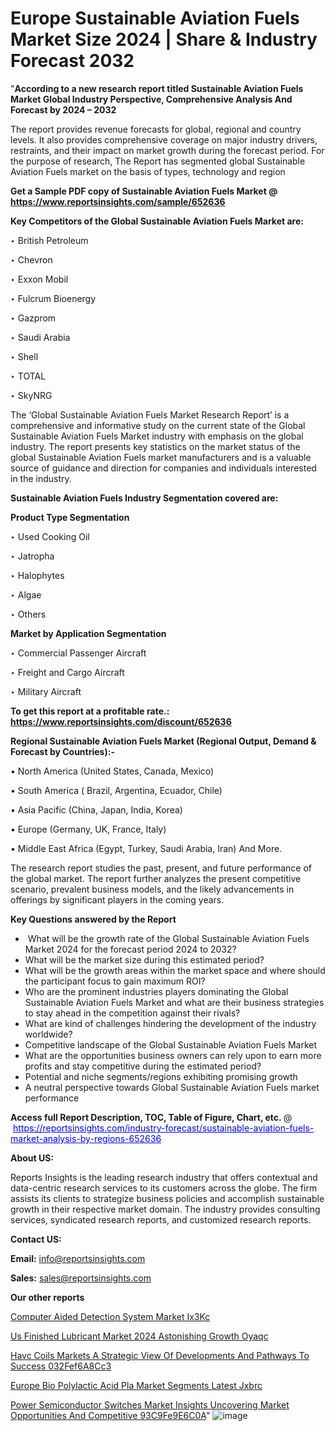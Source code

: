 # Europe Sustainable Aviation Fuels Market Size 2024 | Share & Industry Forecast 2032

"<strong>According to a new research report titled Sustainable Aviation Fuels Market Global Industry Perspective, Comprehensive Analysis And Forecast by 2024 – 2032</strong>

The report provides revenue forecasts for global, regional and country levels. It also provides comprehensive coverage on major industry drivers, restraints, and their impact on market growth during the forecast period. For the purpose of research, The Report has segmented global Sustainable Aviation Fuels market on the basis of types, technology and region

<strong>Get a Sample PDF copy of Sustainable Aviation Fuels Market </strong><strong>@<a href=https://www.reportsinsights.com/sample/652636 style=color:#0000ff;> https://www.reportsinsights.com/sample/652636</a></strong></font>

<strong>Key Competitors of the Global Sustainable Aviation Fuels Market are:</strong>

‣ British Petroleum

‣ Chevron

‣ Exxon Mobil

‣ Fulcrum Bioenergy

‣ Gazprom

‣ Saudi Arabia

‣ Shell

‣ TOTAL

‣ SkyNRG

The ‘Global Sustainable Aviation Fuels Market Research Report’ is a comprehensive and informative study on the current state of the Global Sustainable Aviation Fuels Market industry with emphasis on the global industry. The report presents key statistics on the market status of the global Sustainable Aviation Fuels market manufacturers and is a valuable source of guidance and direction for companies and individuals interested in the industry.

<strong>Sustainable Aviation Fuels Industry Segmentation covered are:</strong>

<strong>Product Type Segmentation</strong>

‣ Used Cooking Oil

‣ Jatropha

‣ Halophytes

‣ Algae

‣ Others

<strong>Market by Application Segmentation</strong>

‣ Commercial Passenger Aircraft

‣ Freight and Cargo Aircraft

‣ Military Aircraft

<strong>To get this report at a profitable rate.: <a href=https://www.reportsinsights.com/discount/652636 style=color:#0000ff;>https://www.reportsinsights.com/discount/652636</a></strong></font>

<strong>Regional Sustainable Aviation Fuels Market (Regional Output, Demand &amp; Forecast by Countries):-</strong>

• North America (United States, Canada, Mexico)

• South America ( Brazil, Argentina, Ecuador, Chile)

• Asia Pacific (China, Japan, India, Korea)

• Europe (Germany, UK, France, Italy)

• Middle East Africa (Egypt, Turkey, Saudi Arabia, Iran) And More.

The research report studies the past, present, and future performance of the global market. The report further analyzes the present competitive scenario, prevalent business models, and the likely advancements in offerings by significant players in the coming years.

<strong>Key Questions answered by the Report</strong>
<ul>
  <li> What will be the growth rate of the Global Sustainable Aviation Fuels Market 2024 for the forecast period 2024 to 2032?</li>
  <li>What will be the market size during this estimated period?</li>
  <li>What will be the growth areas within the market space and where should the participant focus to gain maximum ROI?</li>
  <li>Who are the prominent industries players dominating the Global Sustainable Aviation Fuels Market and what are their business strategies to stay ahead in the competition against their rivals?</li>
  <li>What are kind of challenges hindering the development of the industry worldwide?</li>
  <li>Competitive landscape of the Global Sustainable Aviation Fuels Market</li>
  <li>What are the opportunities business owners can rely upon to earn more profits and stay competitive during the estimated period?</li>
  <li>Potential and niche segments/regions exhibiting promising growth</li>
  <li>A neutral perspective towards Global Sustainable Aviation Fuels market performance</li>
</ul>
<strong>Access full Report Description, TOC, Table of Figure, Chart, etc. </strong>@  <a href=https://reportsinsights.com/industry-forecast/sustainable-aviation-fuels-market-analysis-by-regions-652636 style=color:#0000ff;>https://reportsinsights.com/industry-forecast/sustainable-aviation-fuels-market-analysis-by-regions-652636</a></font>

<strong><strong>About US</strong>:</strong>

Reports Insights is the leading research industry that offers contextual and data-centric research services to its customers across the globe. The firm assists its clients to strategize business policies and accomplish sustainable growth in their respective market domain. The industry provides consulting services, syndicated research reports, and customized research reports.

<strong>Contact US:</strong>

<p class=""""><b>Email:</b> <a href=mailto:info@reportsinsights.com>info@reportsinsights.com</a></p>
<p class=""""><b>Sales:</b> <a href=mailto:sales@reportsinsights.com>sales@reportsinsights.com</a></p>

<strong>Our other reports</strong>

<a href=https://www.linkedin.com/pulse/computer-aided-detection-system-market-ix3kc/>Computer Aided Detection System Market Ix3Kc</a>

<a href=https://www.linkedin.com/pulse/us-finished-lubricant-market-2024-astonishing-growth-oyaqc/>Us Finished Lubricant Market 2024 Astonishing Growth Oyaqc</a>

<a href=https://medium.com/@jagruti.reportsinsights/havc-coils-markets-a-strategic-view-of-developments-and-pathways-to-success-032fef6a8cc3>Havc Coils Markets A Strategic View Of Developments And Pathways To Success 032Fef6A8Cc3</a>

<a href=https://www.linkedin.com/pulse/europe-bio-polylactic-acid-pla-market-segments-latest-jxbrc/>Europe Bio Polylactic Acid Pla Market Segments Latest Jxbrc</a>

<a href=https://medium.com/@gd336335/power-semiconductor-switches-market-insights-uncovering-market-opportunities-and-competitive-93c9fe9e6c0a>Power Semiconductor Switches Market Insights Uncovering Market Opportunities And Competitive 93C9Fe9E6C0A</a>"
![image](https://github.com/Jaayaachit/RIMarket/assets/158452289/c76707bc-8007-4aba-8f24-e091a81b5632)
